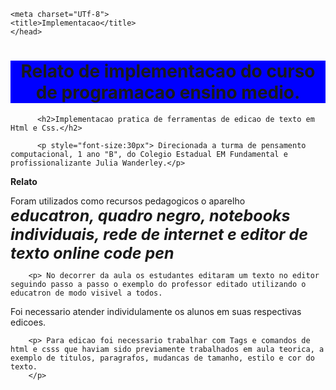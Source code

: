   <head>
  <!DOCTYPE html>
<html lang="PT-br">
    
    <meta charset="UTf-8">
    <title>Implementacao</title>
    </head>


<body>


<h1 style="text-align: center; background-color: blue;"> <strong> Relato de implementacao do curso de programacao ensino medio.</strong></h1>


          <h2>Implementacao pratica de ferramentas de edicao de texto em Html e Css.</h2>

          <p style="font-size:30px"> Direcionada a turma de pensamento computacional, 1 ano "B", do Colegio Estadual EM Fundamental e profissionalizante Julia Wanderley.</p>

   <strong>Relato</strong>
   <p>  Foram utilizados como recursos pedagogicos o aparelho<em><strong style="font-size:25px"> educatron, quadro negro, notebooks individuais, rede de internet  e editor de texto online code pen
   </strong></em></p> 
   
   
        <p> No decorrer da aula os estudantes editaram um texto no editor seguindo passo a passo o exemplo do professor editado utilizando o educatron de modo visivel a todos.
Foi necessario atender individulamente os  alunos em suas respectivas edicoes.</p>

        <p> Para edicao foi necessario trabalhar com Tags e comandos de html e csss que haviam sido previamente trabalhados em aula teorica, a exemplo de titulos, paragrafos, mudancas de tamanho, estilo e cor do texto.
        </p>
</body>
   
</html>
